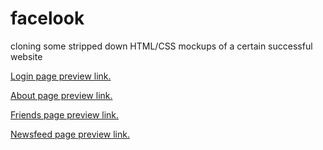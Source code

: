 facelook
========

cloning some stripped down HTML/CSS mockups of a certain successful website


[Login page preview link.](http://htmlpreview.github.io/?https://github.com/betweenparentheses/facelook/blob/master/login.html)

[About page preview link.](http://htmlpreview.github.io/?https://github.com/betweenparentheses/facelook/blob/master/about.html)

[Friends page preview link.](http://htmlpreview.github.io/?https://github.com/betweenparentheses/facelook/blob/master/friends.html)

[Newsfeed page preview link.](http://htmlpreview.github.io/?https://github.com/betweenparentheses/facelook/blob/master/newsfeed.html)
